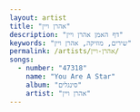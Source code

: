 ```yaml
---
layout: artist
title: "אהרן ויין"
description: "דף האמן אהרן ויין"
keywords: "שירים, מוזיקה, אהרן ויין"
permalink: /artists/אהרן-ויין/
songs:
  - number: "47318"
    name: "You Are A Star"
    album: "סינגלים"
    artist: "אהרן ויין"
---
```

